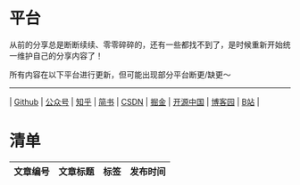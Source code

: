 # 平台

从前的分享总是断断续续、零零碎碎的，还有一些都找不到了，是时候重新开始统一维护自己的分享内容了！

所有内容在以下平台进行更新，但可能出现部分平台断更/缺更～

---

| [Github](https://github.com/huguoqiang0520/mass)
| [公众号](qrcode_for_wechat.jpg)
| [知乎](https://zhuanlan.zhihu.com/p/589607315)
| [简书](https://www.jianshu.com/p/dc58d5778028)
| [CSDN](https://blog.csdn.net/u011757697/article/details/128201521)
| [掘金](https://juejin.cn/post/7173906258339037192)
| [开源中国](https://my.oschina.net/u/5780511/blog/5605093)
| [博客园](https://www.cnblogs.com/zhendegou/articles/16955019.html)
| [B站](https://www.bilibili.com/read/cv20287496)
|


# 清单

|   文章编号    | 文章标题                            |     标签     |    发布时间    |
|:---------:|---------------------------------|:----------:|:----------:|

